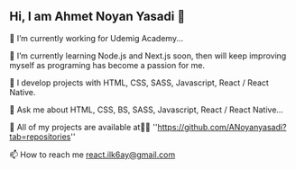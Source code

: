 ## Hi, I am Ahmet Noyan Yasadi 👋


🔭 I’m currently working for Udemig Academy...

🌱 I’m currently learning Node.js and Next.js soon, then will keep improving myself as programing has become a passion for me.

🔮 I develop projects with HTML, CSS, SASS, Javascript, React / React Native.

💬 Ask me about HTML, CSS, BS, SASS, Javascript, React / React Native...

👀 All of my projects are available at👨‍💻 ''https://github.com/ANoyanyasadi?tab=repositories''

📫 How to reach me react.ilk6ay@gmail.com
